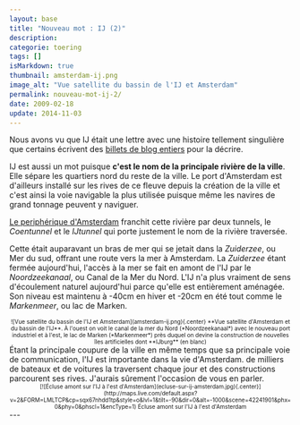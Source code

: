 ```yaml
---
layout: base
title: "Nouveau mot : IJ (2)"
description: 
categorie: toering
tags: []
isMarkdown: true
thumbnail: amsterdam-ij.png
image_alt: "Vue satellite du bassin de l'IJ et Amsterdam"
permalink: nouveau-mot-ij-2/
date: 2009-02-18
update: 2014-11-03
---
```




Nous avons vu que IJ était une lettre avec une histoire tellement singulière que certains écrivent des [billets de blog entiers](/nouveau-mot-ij) pour la décrire.

IJ est aussi un mot puisque **c'est le nom de la principale rivière de la ville**. Elle sépare les quartiers nord du reste de la ville. Le port d'Amsterdam est d'ailleurs installé sur les rives de ce fleuve depuis la création de la ville et c'est ainsi la voie navigable la plus utilisée puisque même les navires de grand tonnage peuvent y naviguer. 

[Le periphérique d'Amsterdam](/peripherique-amsterdam) franchit cette rivière par deux tunnels, le *Coentunnel* et le *IJtunnel* qui porte justement le nom de la rivière traversée.

Cette était auparavant un bras de mer qui se jetait dans la
*Zuiderzee*, ou Mer du sud, offrant une route vers la mer à Amsterdam. La
*Zuiderzee* étant fermée aujourd'hui, l'accès à la mer se fait en
amont de l'IJ par le *Noordzeekanaal*, ou Canal de la Mer du Nord. L'IJ n'a plus vraiment de sens
d'écoulement naturel aujourd'hui parce qu'elle est entièrement
aménagée. Son niveau est maintenu à -40cm en hiver et -20cm en été
tout comme le *Markenmeer*, ou lac de Marken.
<!-- HTML -->
<div style="text-align:center; font-size:10px;">
<!-- / HTML -->
![Vue satellite du bassin de l'IJ et Amsterdam](amsterdam-ij.png){.center} 
**Vue satellite d'Amsterdam et du bassin de l'IJ**.   À l'ouest on voit le canal de la mer du Nord (*Noordzeekanaal*) avec le nouveau port industriel  
et à l'est, le lac de Marken (*Markenmeer*) près duquel on devine la construction de nouvelles îles artificielles dont **IJburg** (en blanc)
<!-- HTML -->
</div>
<!-- / HTML -->
Étant la principale coupure de la ville en même temps que sa
principale voie de communication, l'IJ est importante dans la vie
d'Amsterdam. de milliers de bateaux et de voitures la traversent
chaque jour et des constructions  parcourent ses rives. J'aurais
sûrement l'occasion de vous en parler.

<!-- HTML -->
<div style="text-align:center; font-size:10px;">
<!-- / HTML -->
[![Écluse amont sur l'IJ à l'est d'Amsterdam](ecluse-sur-ij-amsterdam.jpg){.center}](http://maps.live.com/default.aspx?v=2&FORM=LMLTCP&cp=sqx67nhdd1tp&style=o&lvl=1&tilt=-90&dir=0&alt=-1000&scene=42241901&phx=0&phy=0&phscl=1&encType=1)
Écluse amont sur l'IJ à l'est d'Amsterdam
<!-- HTML -->
</div>
<!-- / HTML -->
---
<!-- post notes:
http://www.zeeburgnieuws.nl/plannen/ijburg/ijm_regiokaart.html
--->
